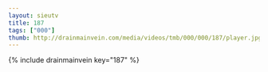 ```yaml
--- 
layout: sieutv
title: 187
tags: ["000"]
thumb: http://drainmainvein.com/media/videos/tmb/000/000/187/player.jpg
---
```

{% include drainmainvein key="187" %} 
